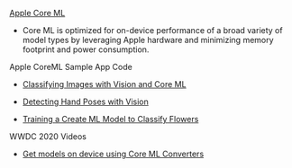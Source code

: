[Apple Core ML](https://developer.apple.com/machine-learning/core-ml/)

* Core ML is optimized for on-device performance of a broad variety of model 
    types by leveraging Apple hardware and minimizing memory footprint and power consumption.

Apple CoreML Sample App Code

* [Classifying Images with Vision and Core ML](https://developer.apple.com/documentation/vision/classifying_images_with_vision_and_core_ml)

* [Detecting Hand Poses with Vision](https://developer.apple.com/documentation/vision/detecting_hand_poses_with_vision)

* [Training a Create ML Model to Classify Flowers](https://developer.apple.com/documentation/vision/training_a_create_ml_model_to_classify_flowers)

WWDC 2020 Videos

* [Get models on device using Core ML Converters](https://developer.apple.com/videos/play/wwdc2020/10153/) 
